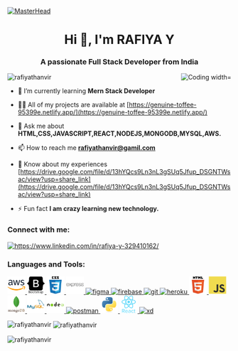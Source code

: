 [![MasterHead](https://user-images.githubusercontent.com/65373279/148280039-301b677b-74e7-49f8-af75-15e7c9253d74.png)](https://rafiyathanvir.io)
<h1 align="center">Hi 👋, I'm RAFIYA Y</h1>
<h3 align="center">A passionate Full Stack Developer from India</h3>
<img align="right" alt="Coding width="400" src="https://t4.ftcdn.net/jpg/03/13/35/29/360_F_313352906_sPxRbplAeA2NmTEV07kOopbSlvDWOXk6.jpg">


<p align="left"> <img src="https://komarev.com/ghpvc/?username=rafiyathanvir&label=Profile%20views&color=0e75b6&style=flat" alt="rafiyathanvir" /> </p>

- 🌱 I’m currently learning **Mern Stack Developer**

- 👨‍💻 All of my projects are available at [https://genuine-toffee-95399e.netlify.app/](https://genuine-toffee-95399e.netlify.app/)

- 💬 Ask me about **HTML,CSS,JAVASCRIPT,REACT,NODEJS,MONGODB,MYSQL,AWS.**

- 📫 How to reach me **rafiyathanvir@gamil.com**

- 📄 Know about my experiences [https://drive.google.com/file/d/13hYQcs9Ln3nL3gSUq5Jfup_DSGNTWsac/view?usp=share_link](https://drive.google.com/file/d/13hYQcs9Ln3nL3gSUq5Jfup_DSGNTWsac/view?usp=share_link)

- ⚡ Fun fact **I am crazy learning new technology.**

<h3 align="left">Connect with me:</h3>
<p align="left">
<a href="https://linkedin.com/in/https://www.linkedin.com/in/rafiya-y-329410162/" target="blank"><img align="center" src="https://raw.githubusercontent.com/rahuldkjain/github-profile-readme-generator/master/src/images/icons/Social/linked-in-alt.svg" alt="https://www.linkedin.com/in/rafiya-y-329410162/" height="30" width="40" /></a>
</p>

<h3 align="left">Languages and Tools:</h3>
<p align="left"> <a href="https://aws.amazon.com" target="_blank" rel="noreferrer"> <img src="https://raw.githubusercontent.com/devicons/devicon/master/icons/amazonwebservices/amazonwebservices-original-wordmark.svg" alt="aws" width="40" height="40"/> </a> <a href="https://getbootstrap.com" target="_blank" rel="noreferrer"> <img src="https://raw.githubusercontent.com/devicons/devicon/master/icons/bootstrap/bootstrap-plain-wordmark.svg" alt="bootstrap" width="40" height="40"/> </a> <a href="https://www.w3schools.com/css/" target="_blank" rel="noreferrer"> <img src="https://raw.githubusercontent.com/devicons/devicon/master/icons/css3/css3-original-wordmark.svg" alt="css3" width="40" height="40"/> </a> <a href="https://expressjs.com" target="_blank" rel="noreferrer"> <img src="https://raw.githubusercontent.com/devicons/devicon/master/icons/express/express-original-wordmark.svg" alt="express" width="40" height="40"/> </a> <a href="https://www.figma.com/" target="_blank" rel="noreferrer"> <img src="https://www.vectorlogo.zone/logos/figma/figma-icon.svg" alt="figma" width="40" height="40"/> </a> <a href="https://firebase.google.com/" target="_blank" rel="noreferrer"> <img src="https://www.vectorlogo.zone/logos/firebase/firebase-icon.svg" alt="firebase" width="40" height="40"/> </a> <a href="https://git-scm.com/" target="_blank" rel="noreferrer"> <img src="https://www.vectorlogo.zone/logos/git-scm/git-scm-icon.svg" alt="git" width="40" height="40"/> </a> <a href="https://heroku.com" target="_blank" rel="noreferrer"> <img src="https://www.vectorlogo.zone/logos/heroku/heroku-icon.svg" alt="heroku" width="40" height="40"/> </a> <a href="https://www.w3.org/html/" target="_blank" rel="noreferrer"> <img src="https://raw.githubusercontent.com/devicons/devicon/master/icons/html5/html5-original-wordmark.svg" alt="html5" width="40" height="40"/> </a> <a href="https://developer.mozilla.org/en-US/docs/Web/JavaScript" target="_blank" rel="noreferrer"> <img src="https://raw.githubusercontent.com/devicons/devicon/master/icons/javascript/javascript-original.svg" alt="javascript" width="40" height="40"/> </a> <a href="https://www.mongodb.com/" target="_blank" rel="noreferrer"> <img src="https://raw.githubusercontent.com/devicons/devicon/master/icons/mongodb/mongodb-original-wordmark.svg" alt="mongodb" width="40" height="40"/> </a> <a href="https://www.mysql.com/" target="_blank" rel="noreferrer"> <img src="https://raw.githubusercontent.com/devicons/devicon/master/icons/mysql/mysql-original-wordmark.svg" alt="mysql" width="40" height="40"/> </a> <a href="https://nodejs.org" target="_blank" rel="noreferrer"> <img src="https://raw.githubusercontent.com/devicons/devicon/master/icons/nodejs/nodejs-original-wordmark.svg" alt="nodejs" width="40" height="40"/> </a> <a href="https://postman.com" target="_blank" rel="noreferrer"> <img src="https://www.vectorlogo.zone/logos/getpostman/getpostman-icon.svg" alt="postman" width="40" height="40"/> </a> <a href="https://www.python.org" target="_blank" rel="noreferrer"> <img src="https://raw.githubusercontent.com/devicons/devicon/master/icons/python/python-original.svg" alt="python" width="40" height="40"/> </a> <a href="https://reactjs.org/" target="_blank" rel="noreferrer"> <img src="https://raw.githubusercontent.com/devicons/devicon/master/icons/react/react-original-wordmark.svg" alt="react" width="40" height="40"/> </a> <a href="https://www.adobe.com/products/xd.html" target="_blank" rel="noreferrer"> <img src="https://cdn.worldvectorlogo.com/logos/adobe-xd.svg" alt="xd" width="40" height="40"/> </a> </p>

<p><img align="left" src="https://github-readme-stats.vercel.app/api/top-langs?username=rafiyathanvir&show_icons=true&locale=en&layout=compact" alt="rafiyathanvir" /></p>

<p>&nbsp;<img align="center" src="https://github-readme-stats.vercel.app/api?username=rafiyathanvir&show_icons=true&locale=en" alt="rafiyathanvir" /></p>

<p><img align="center" src="https://github-readme-streak-stats.herokuapp.com/?user=rafiyathanvir&" alt="rafiyathanvir" /></p>

